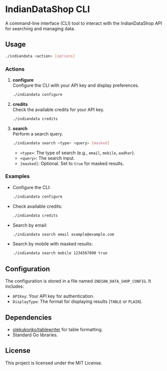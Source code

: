 
# IndianDataShop CLI

A command-line interface (CLI) tool to interact with the IndianDataShop API for searching and managing data.

## Usage

```bash
./indiandata <action> [options]
```

### Actions

1. **configure**  
   Configure the CLI with your API key and display preferences.

   ```bash
   ./indiandata configure
   ```

2. **credits**  
   Check the available credits for your API key.

   ```bash
   ./indiandata credits
   ```

3. **search**  
   Perform a search query.

   ```bash
   ./indiandata search <type> <query> [masked]
   ```

   - `<type>`: The type of search (e.g., `email`, `mobile`, `aadhar`).
   - `<query>`: The search input.
   - `[masked]`: Optional. Set to `true` for masked results.

### Examples

- Configure the CLI:
  ```bash
  ./indiandata configure
  ```

- Check available credits:
  ```bash
  ./indiandata credits
  ```

- Search by email:
  ```bash
  ./indiandata search email example@example.com
  ```

- Search by mobile with masked results:
  ```bash
  ./indiandata search mobile 1234567890 true
  ```

## Configuration

The configuration is stored in a file named `INDIAN_DATA_SHOP_CONFIG`. It includes:
- `APIKey`: Your API key for authentication.
- `DisplayType`: The format for displaying results (`TABLE` or `PLAIN`).

## Dependencies

- [olekukonko/tablewriter](https://github.com/olekukonko/tablewriter) for table formatting.
- Standard Go libraries.

## License

This project is licensed under the MIT License.
